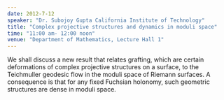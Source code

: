 ```yaml
---
date: 2012-7-12
speaker: "Dr. Subojoy Gupta California Institute of Technology"
title: "Complex projective structures and dynamics in moduli space"
time: "11:00 am- 12:00 noon"
venue: "Department of Mathematics, Lecture Hall 1"
---
```

We shall discuss a new result that relates grafting, which are
certain deformations of complex projective structures on a surface, to the
Teichmuller geodesic flow in the moduli space of Riemann surfaces. A
consequence is that for any fixed Fuchsian holonomy, such geometric
structures are dense in moduli space.
